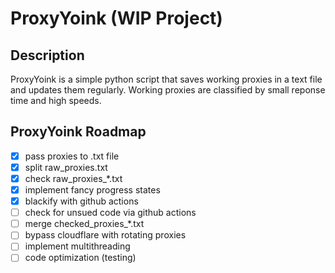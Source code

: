 # ProxyYoink (WIP Project)

## Description
ProxyYoink is a simple python script that saves working proxies in a text file and updates them regularly. Working proxies are classified by small reponse time and high speeds.

## ProxyYoink Roadmap

 * [x] pass proxies to .txt file
 * [x] split raw_proxies.txt
 * [x] check raw_proxies_*.txt
 * [x] implement fancy progress states
 * [x] blackify with github actions
 * [ ] check for unsued code via github actions
 * [ ] merge checked_proxies_*.txt
 * [ ] bypass cloudflare with rotating proxies
 * [ ] implement multithreading
 * [ ] code optimization (testing)

